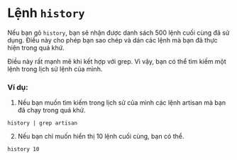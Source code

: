 # Lệnh `history`

Nếu bạn gõ `history`, bạn sẽ nhận được danh sách 500 lệnh cuối cùng đã sử dụng. Điều này cho phép bạn sao chép và dán các lệnh mà bạn đã thực hiện trong quá khứ.

Điều này rất mạnh mẽ khi kết hợp với grep. Vì vậy, bạn có thể tìm kiếm một lệnh trong lịch sử lệnh của mình.

### Ví dụ:

1. Nếu bạn muốn tìm kiếm trong lịch sử của mình các lệnh artisan mà bạn đã chạy trong quá khứ.

```
history | grep artisan
```

2. Nếu bạn chỉ muốn hiển thị 10 lệnh cuối cùng, bạn có thể.

```
history 10
```
